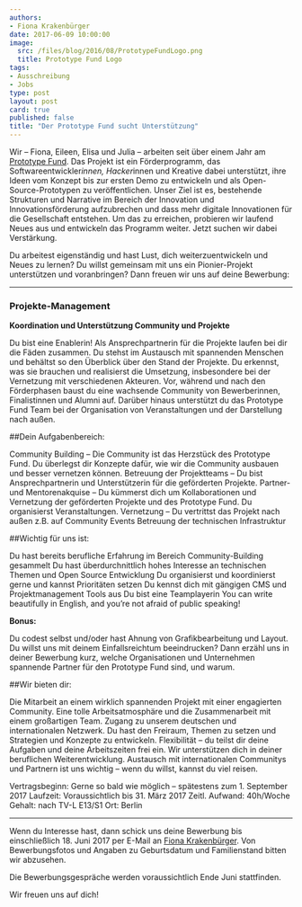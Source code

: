 ```yaml
---
authors:
- Fiona Krakenbürger
date: 2017-06-09 10:00:00
image:
  src: /files/blog/2016/08/PrototypeFundLogo.png
  title: Prototype Fund Logo
tags:
- Ausschreibung
- Jobs
type: post
layout: post
card: true
published: false
title: "Der Prototype Fund sucht Unterstützung"
---
```


Wir – Fiona, Eileen, Elisa und Julia – arbeiten seit über einem Jahr am <a href="https://prototypefund.de">Prototype Fund</a>. Das Projekt ist ein Förderprogramm, das Softwareentwickler*innen, Hacker*innen und Kreative dabei unterstützt, ihre Ideen vom Konzept bis zur ersten Demo zu entwickeln und als Open-Source-Prototypen zu veröffentlichen. Unser Ziel ist es, bestehende Strukturen und Narrative im Bereich der Innovation und Innovationsförderung aufzubrechen und dass mehr digitale Innovationen für die Gesellschaft entstehen. Um das zu erreichen, probieren wir laufend Neues aus und entwickeln das Programm weiter. Jetzt suchen wir dabei Verstärkung.

Du arbeitest eigenständig und hast  Lust, dich weiterzuentwickeln und Neues zu lernen? Du willst gemeinsam mit uns ein Pionier-Projekt unterstützen und voranbringen? Dann freuen wir uns auf deine Bewerbung:
<hr>

<h3>Projekte-Management</h3>

<b>Koordination und Unterstützung Community und Projekte</b>

Du bist eine Enablerin! Als Ansprechpartnerin für die Projekte laufen bei dir die Fäden zusammen. Du stehst im Austausch mit spannenden Menschen und behältst so den Überblick über den Stand der Projekte. Du erkennst, was sie brauchen und realisierst die Umsetzung, insbesondere bei der Vernetzung mit verschiedenen Akteuren. Vor, während und nach den Förderphasen baust du eine wachsende Community von Bewerberinnen, Finalistinnen und Alumni auf. Darüber hinaus unterstützt du das Prototype Fund Team bei der Organisation von Veranstaltungen und der Darstellung nach außen.

 
##Dein Aufgabenbereich:

Community Building – Die Community ist das Herzstück des Prototype Fund. Du überlegst dir Konzepte dafür, wie wir die Community ausbauen und besser vernetzen können.
Betreuung der Projektteams – Du bist Ansprechpartnerin und Unterstützerin für die geförderten Projekte.
Partner- und Mentorenakquise – Du kümmerst dich um Kollaborationen und Vernetzung der geförderten Projekte und des Prototype Fund.
Du organisierst Veranstaltungen.
Vernetzung – Du vertrittst das Projekt nach außen z.B. auf Community Events
Betreuung der technischen Infrastruktur
 

##Wichtig für uns ist:

Du hast bereits berufliche Erfahrung im Bereich Community-Building gesammelt
Du hast überdurchnittlich hohes Interesse an technischen Themen und Open Source Entwicklung
Du organisierst und koordinierst gerne und kannst Prioritäten setzen
Du kennst dich mit gängigen CMS und Projektmanagement Tools aus
Du bist eine Teamplayerin
You can write beautifully in English, and you’re not afraid of public speaking!

<b>Bonus:</b>

Du codest selbst und/oder hast Ahnung von Grafikbearbeitung und Layout.
Du willst uns mit deinem Einfallsreichtum beeindrucken? Dann erzähl uns in deiner Bewerbung kurz, welche Organisationen und Unternehmen spannende Partner für den Prototype Fund sind, und warum.
 

##Wir bieten dir:

Die Mitarbeit an einem wirklich spannenden Projekt mit einer engagierten Community.
Eine tolle Arbeitsatmosphäre und die Zusammenarbeit mit einem großartigen Team.
Zugang zu unserem deutschen und internationalen Netzwerk.
Du hast den Freiraum, Themen zu setzen und Strategien und Konzepte zu entwickeln.
Flexibilität – du teilst dir deine Aufgaben und deine Arbeitszeiten frei ein.
Wir unterstützen dich in deiner beruflichen Weiterentwicklung.
Austausch mit internationalen Communitys und Partnern ist uns wichtig – wenn du willst, kannst du viel reisen.
 

Vertragsbeginn: Gerne so bald wie möglich – spätestens zum 1. September 2017
Laufzeit: Voraussichtlich bis 31. März 2017
Zeitl. Aufwand: 40h/Woche
Gehalt: nach TV-L E13/S1
Ort: Berlin

<hr>

Wenn du Interesse hast, dann schick uns deine Bewerbung bis einschließlich 18. Juni 2017 per E-Mail an <a href="mailto:fiona.krakenbuerger@okfn.de">Fiona Krakenbürger</a>. Von Bewerbungsfotos und Angaben zu Geburtsdatum und Familienstand bitten wir abzusehen.

Die Bewerbungsgespräche werden voraussichtlich Ende Juni stattfinden.

Wir freuen uns auf dich!

